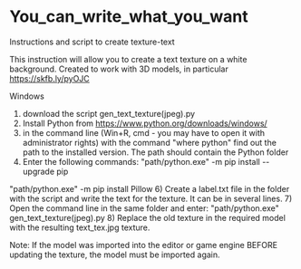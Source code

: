 # You_can_write_what_you_want
Instructions and script to create texture-text

This instruction will allow you to create a text texture on a white background. Created to work with 3D models, in particular https://skfb.ly/pyOJC

Windows
1) download the script gen_text_texture(jpeg).py
2) Install Python from https://www.python.org/downloads/windows/
3) in the command line (Win+R, cmd - you may have to open it with administrator rights) with the command "where python" find out the path to the installed version. The path should contain the Python folder
4) Enter the following commands: "path/python.exe" -m pip install --upgrade pip

"path/python.exe" -m pip install Pillow
6) Create a label.txt file in the folder with the script and write the text for the texture. It can be in several lines.
7) Open the command line in the same folder and enter:
"path/python.exe" gen_text_texture(jpeg).py
8) Replace the old texture in the required model with the resulting text_tex.jpg texture.

Note: If the model was imported into the editor or game engine BEFORE updating the texture, the model must be imported again.
